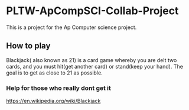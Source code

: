 # PLTW-ApCompSCI-Collab-Project

This is a project for the Ap Computer science project.

## How to play

Blackjack( also known as 21) is a card game whereby you are delt two cards, and
you must hit(get another card) or stand(keep your hand). The goal is to get as close to
21 as possible.

### Help for those who really dont get it

https://en.wikipedia.org/wiki/Blackjack
